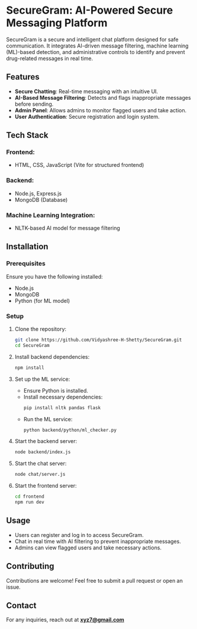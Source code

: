 # SecureGram: AI-Powered Secure Messaging Platform

SecureGram is a secure and intelligent chat platform designed for safe communication. It integrates AI-driven message filtering, machine learning (ML)-based detection, and administrative controls to identify and prevent drug-related messages in real time.

## Features
- **Secure Chatting**: Real-time messaging with an intuitive UI.
- **AI-Based Message Filtering**: Detects and flags inappropriate messages before sending.
- **Admin Panel**: Allows admins to monitor flagged users and take action.
- **User Authentication**: Secure registration and login system.

## Tech Stack
### Frontend:
- HTML, CSS, JavaScript (Vite for structured frontend)

### Backend:
- Node.js, Express.js
- MongoDB (Database)

### Machine Learning Integration:
- NLTK-based AI model for message filtering

## Installation

### Prerequisites
Ensure you have the following installed:
- Node.js
- MongoDB
- Python (for ML model)

### Setup
1. Clone the repository:
   ```sh
   git clone https://github.com/Vidyashree-H-Shetty/SecureGram.git
   cd SecureGram
   ```

2. Install backend dependencies:
   ```sh
   npm install
   ```

3. Set up the ML service:
   - Ensure Python is installed.
   - Install necessary dependencies:
     ```sh
     pip install nltk pandas flask
     ```
   - Run the ML service:
     ```sh
     python backend/python/ml_checker.py
     ```

4. Start the backend server:
   ```sh
   node backend/index.js
   ```

5. Start the chat server:
   ```sh
   node chat/server.js
   ```

6. Start the frontend server:
   ```sh
   cd frontend
   npm run dev
   ```

## Usage
- Users can register and log in to access SecureGram.
- Chat in real time with AI filtering to prevent inappropriate messages.
- Admins can view flagged users and take necessary actions.

## Contributing
Contributions are welcome! Feel free to submit a pull request or open an issue.

## Contact
For any inquiries, reach out at **xyz7@gmail.com**

